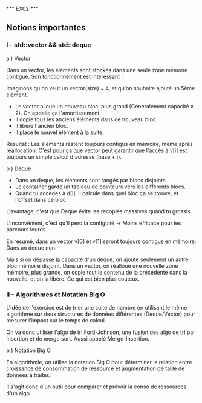 ***  EX02  ***

## Notions importantes

### I - std::vector && std::deque

a ) Vector

Dans un vector, les éléments sont stockés dans une seule zone mémoire contigue. Son fonctionnement est intéressant :

Imaginons qu'on veut un vector(size) = 4, et qu'on souhaite ajouté un 5ème élément.

- Le vector alloue un nouveau bloc, plus grand (Généralement capacité x 2). On appelle ça l'amortissement.
- Il copie tous les anciens éléments dans ce nouveau bloc.
- Il libère l'ancien bloc.
- Il place le nouvel élément à la suite.

Résultat : Les éléments restent toujours contigus en mémoire, même après réallocation. C'est pour ça que vector peut garantir que l'accès à v[i] est toujours un simple calcul d'adresse (base + i).

b ) Deque

- Dans un deque, les éléments sont rangés par blocs disjoints.
- Le container garde un tableau de pointeurs vers les différents blocs.
- Quand tu accèdes à d[i], il calcule dans quel bloc ça se trouve, et l'offset dans ce bloc.

L'avantage, c'est que Deque évite les recopies massives quand tu grossis.

L'inconvénient, c'est qu'il perd la contiguité -> Moins efficace pour les parcours lourds.

En résumé, dans un vector v[0] et v[1] seront toujours contigus en mémoire. Dans un deque non.

Mais si on dépasse la capacité d'un deque, on ajoute seulement un autre bloc mémoire disjoint. Dans un vector, on réalloue une nouvelle zone mémoire, plus grande, on copie tout le contenu de la précédente dans la nouvelle, et on la libère. Ce qui est bien plus couteux.

### II - Algorithmes et Notation Big O

L'idée de l'exercice est de trier une suite de nombre en utilisant le même algorithme sur deux structures de données différentes (Deque/Vector) pour mesurer l'impact sur le temps de calcul. 

On va donc utiliser l'algo de tri Ford-Johnson, une fusion des algo de tri par insertion et de merge sort. Aussi appelé Merge-Insertion.

b ) Notation Big O

En algorithmie, on utilise la notation Big O pour déterminer la relation entre croissance de consommation de ressource et augmentation de taille de données à traiter. 

Il s'agît donc d'un outil pour comparer et prévoir la conso de ressources d'un algo
